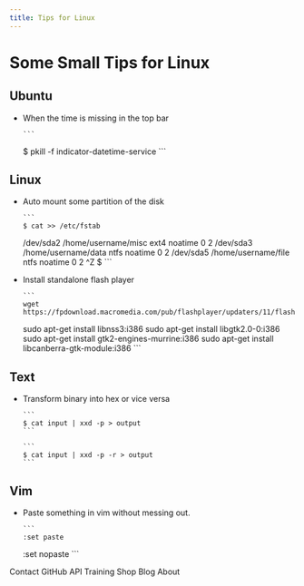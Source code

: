 ```yaml
---
title: Tips for Linux
---
```


# Some Small Tips for Linux

## Ubuntu

*   When the time is missing in the top bar

		```
    $ pkill -f indicator-datetime-service
		```

## Linux

*   Auto mount some partition of the disk

		```
		$ cat >> /etc/fstab
    /dev/sda2       /home/username/misc      ext4        noatime     0       2
    /dev/sda3       /home/username/data      ntfs        noatime     0       2
    /dev/sda5       /home/username/file      ntfs        noatime     0       2
    ^Z
    $
		```

*   Install standalone flash player

		```
		wget https://fpdownload.macromedia.com/pub/flashplayer/updaters/11/flashplayer_11_sa.i386.tar.gz
    sudo apt-get install libnss3:i386
    sudo apt-get install libgtk2.0-0:i386
    sudo apt-get install gtk2-engines-murrine:i386
    sudo apt-get install libcanberra-gtk-module:i386
		```

## Text

*   Transform binary into hex or vice versa

		```
		$ cat input | xxd -p > output
		```

		```
		$ cat input | xxd -p -r > output
		```

## Vim

*   Paste something in vim without messing out.

		```
		:set paste
    :set nopaste
		```

Contact GitHub API Training Shop Blog About
